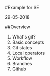 #Example for SE

29-05-2018

##Overview
1. What's git?
2. Basic concepts
3. Git states
4. Local operators
5. Workflow
6. Branches
7. Github

